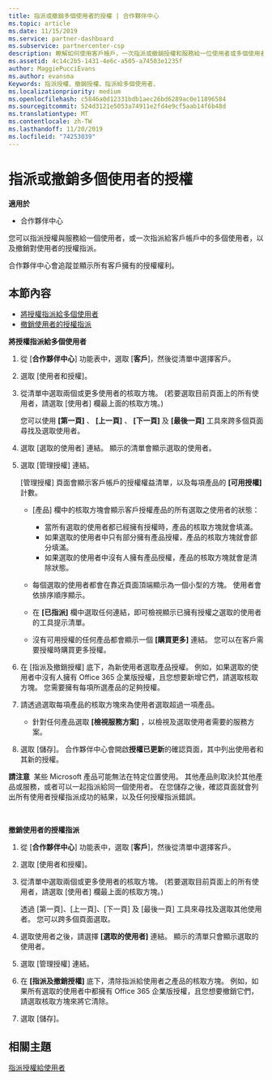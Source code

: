```yaml
---
title: 指派或撤銷多個使用者的授權 | 合作夥伴中心
ms.topic: article
ms.date: 11/15/2019
ms.service: partner-dashboard
ms.subservice: partnercenter-csp
description: 瞭解如何使用客戶帳戶，一次指派或撤銷授權和服務給一位使用者或多個使用者。
ms.assetid: 4c14c2b5-1431-4e6c-a505-a74503e1235f
author: MaggiePucciEvans
ms.author: evansma
Keywords: 指派授權、撤銷授權、指派給多個使用者、
ms.localizationpriority: medium
ms.openlocfilehash: c5846a0d12331bdb1aec26bd6289ac0e11896584
ms.sourcegitcommit: 524d3121e5053a74911e2fd4e9cf5aab14f6b48d
ms.translationtype: MT
ms.contentlocale: zh-TW
ms.lasthandoff: 11/20/2019
ms.locfileid: "74253039"
---
```

# <a name="assign-or-revoke-licenses-to-multiple-users"></a>指派或撤銷多個使用者的授權

**適用於**

-  合作夥伴中心

您可以指派授權與服務給一個使用者，或一次指派給客戶帳戶中的多個使用者，以及撤銷對使用者的授權指派。

合作夥伴中心會追蹤並顯示所有客戶擁有的授權權利。

## <a name="in-this-section"></a>本節內容


-   [將授權指派給多個使用者](#assign-licenses-to-groups)
-   [撤銷使用者的授權指派](#revoking-licenses)

<a href="" id="assign-licenses-to-groups"></a>
**將授權指派給多個使用者**

1.  從 [**合作夥伴中心**] 功能表中，選取 [**客戶**]，然後從清單中選擇客戶。
2.  選取 \[使用者和授權\]。
3.  從清單中選取兩個或更多使用者的核取方塊。 (若要選取目前頁面上的所有使用者，請選取 \[使用者\] 欄最上面的核取方塊。)

    您可以使用 **\[第一頁\]** 、 **\[上一頁\]** 、 **\[下一頁\]** 及 **\[最後一頁\]** 工具來跨多個頁面尋找及選取使用者。

4.  選取 \[選取的使用者\] 連結。 顯示的清單會顯示選取的使用者。
5.  選取 \[管理授權\] 連結。

    \[管理授權\] 頁面會顯示客戶帳戶的授權權益清單，以及每項產品的 **\[可用授權\]** 計數。

    -   \[產品\] 欄中的核取方塊會顯示客戶授權產品的所有選取之使用者的狀態：

        -   當所有選取的使用者都已經擁有授權時，產品的核取方塊就會填滿。
        -   如果選取的使用者中只有部分擁有產品授權，產品的核取方塊就會部分填滿。
        -   如果選取的使用者中沒有人擁有產品授權，產品的核取方塊就會是清除狀態。
    -   每個選取的使用者都會在靠近頁面頂端顯示為一個小型的方塊。 使用者會依排序順序顯示。

    -   在 **\[已指派\]** 欄中選取任何連結，即可檢視顯示已擁有授權之選取的使用者的工具提示清單。

    -   沒有可用授權的任何產品都會顯示一個 **\[購買更多\]** 連結。 您可以在客戶需要授權時購買更多授權。

6.  在 \[指派及撤銷授權\] 底下，為新使用者選取產品授權。 例如，如果選取的使用者中沒有人擁有 Office 365 企業版授權，且您想要新增它們，請選取核取方塊。 您需要擁有每項所選產品的足夠授權。
7.  請透過選取每項產品的核取方塊來為使用者選取超過一項產品。
    -   針對任何產品選取 **\[檢視服務方案\]** ，以檢視及選取使用者需要的服務方案。

8.  選取 \[儲存\]。 合作夥伴中心會開啟**授權已更新**的確認頁面，其中列出使用者和其新的授權。

**請注意**  某些 Microsoft 產品可能無法在特定位置使用。 其他產品則取決於其他產品或服務，或者可以一起指派給同一個使用者。 在您儲存之後，確認頁面就會列出所有使用者授權指派成功的結果，以及任何授權指派錯誤。

 

<a href="" id="revoking-licenses"></a>
**撤銷使用者的授權指派**

1.  從 [**合作夥伴中心**] 功能表中，選取 [**客戶**]，然後從清單中選擇客戶。
2.  選取 \[使用者和授權\]。
3.  從清單中選取兩個或更多使用者的核取方塊。 (若要選取目前頁面上的所有使用者，請選取 \[使用者\] 欄最上面的核取方塊。)

    透過 \[第一頁\]、\[上一頁\]、\[下一頁\] 及 \[最後一頁\] 工具來尋找及選取其他使用者。 您可以跨多個頁面選取。

4.  選取使用者之後，請選擇 **\[選取的使用者\]** 連結。 顯示的清單只會顯示選取的使用者。
5.  選取 \[管理授權\] 連結。
6.  在 **\[指派及撤銷授權\]** 底下，清除指派給使用者之產品的核取方塊。 例如，如果所有選取的使用者中都擁有 Office 365 企業版授權，且您想要撤銷它們，請選取核取方塊來將它清除。
7.  選取 \[儲存\]。

## <a name="related-topics"></a>相關主題


[指派授權給使用者](assign-licenses-to-users.md)

 

 



